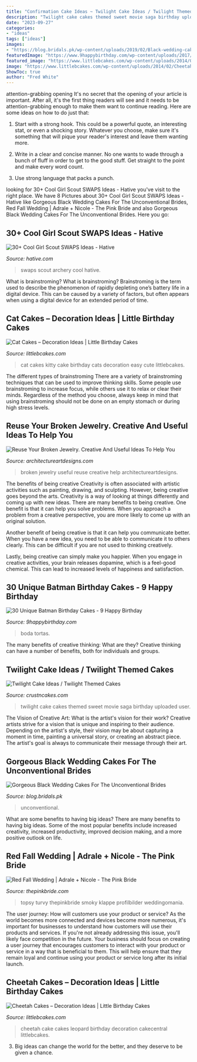 ```yaml
---
title: "Confirmation Cake Ideas ~ Twilight Cake Ideas / Twilight Themed Cakes"
description: "Twilight cake cakes themed sweet movie saga birthday uploaded user"
date: "2023-09-27"
categories:
- "ideas"
tags: ["ideas"]
images:
- "https://blog.bridals.pk/wp-content/uploads/2019/02/Black-wedding-cake-3-min.jpg"
featuredImage: "https://www.9happybirthday.com/wp-content/uploads/2017/08/Cute-batman-cakes.jpg"
featured_image: "https://www.littlebcakes.com/wp-content/uploads/2014/01/Kitty-Cat-Cakes-760x1024.jpg"
image: "https://www.littlebcakes.com/wp-content/uploads/2014/02/Cheetah-Cakes-Pictures.jpg"
ShowToc: true
author: "Fred White"
---
```



attention-grabbing opening
It's no secret that the opening of your article is important. After all, it's the first thing readers will see and it needs to be attention-grabbing enough to make them want to continue reading. Here are some ideas on how to do just that:
1. Start with a strong hook. This could be a powerful quote, an interesting stat, or even a shocking story. Whatever you choose, make sure it's something that will pique your reader's interest and leave them wanting more.

2. Write in a clear and concise manner. No one wants to wade through a bunch of fluff in order to get to the good stuff. Get straight to the point and make every word count.

3. Use strong language that packs a punch.

	

		
looking for 30+ Cool Girl Scout SWAPS Ideas - Hative you've visit to the right place. We have 8 Pictures about 30+ Cool Girl Scout SWAPS Ideas - Hative like Gorgeous Black Wedding Cakes For The Unconventional Brides, Red Fall Wedding | Adrale + Nicole - The Pink Bride and also Gorgeous Black Wedding Cakes For The Unconventional Brides. Here you go:
		
    
## 30+ Cool Girl Scout SWAPS Ideas - Hative

<img loading=lazy src="https://hative.com/wp-content/uploads/2014/03/girl-scout-swaps-ideas/7-archery-set-girl-scout-swaps.jpg" onerror="this.onerror=null;this.src='https://tse2.mm.bing.net/th?id=OIP.2liiZ2F1dJ8qdnWJQH0XkwHaJ4&amp;pid=15.1';" alt="30+ Cool Girl Scout SWAPS Ideas - Hative">

_Source: hative.com_

>swaps scout archery cool hative. 

	

What is brainstroming?
What is brainstroming? Brainstroming is the term used to describe the phenomenon of rapidly depleting one’s battery life in a digital device. This can be caused by a variety of factors, but often appears when using a digital device for an extended period of time.

    
## Cat Cakes – Decoration Ideas | Little Birthday Cakes

<img loading=lazy src="https://www.littlebcakes.com/wp-content/uploads/2014/01/Kitty-Cat-Cakes-760x1024.jpg" onerror="this.onerror=null;this.src='https://tse4.mm.bing.net/th?id=OIP.l4KHsdZxZ2VTkj9qHqOFnwHaJ-&amp;pid=15.1';" alt="Cat Cakes – Decoration Ideas | Little Birthday Cakes">

_Source: littlebcakes.com_

>cat cakes kitty cake birthday cats decoration easy cute littlebcakes. 

	

The different types of brainstroming
There are a variety of brainstroming techniques that can be used to improve thinking skills. Some people use brainstroming to increase focus, while others use it to relax or clear their minds. Regardless of the method you choose, always keep in mind that using brainstroming should not be done on an empty stomach or during high stress levels.

    
## Reuse Your Broken Jewelry. Creative And Useful Ideas To Help You

<img loading=lazy src="https://www.architectureartdesigns.com/wp-content/uploads/2013/04/ArchitectureArtDesigns-2343.jpg" onerror="this.onerror=null;this.src='https://tse4.mm.bing.net/th?id=OIP.RDQy7N8N_DVYfpQfxWOPewAAAA&amp;pid=15.1';" alt="Reuse Your Broken Jewelry. Creative And Useful Ideas To Help You">

_Source: architectureartdesigns.com_

>broken jewelry useful reuse creative help architectureartdesigns. 

	

The benefits of being creative
Creativity is often associated with artistic activities such as painting, drawing, and sculpting. However, being creative goes beyond the arts. Creativity is a way of looking at things differently and coming up with new ideas.
There are many benefits to being creative. One benefit is that it can help you solve problems. When you approach a problem from a creative perspective, you are more likely to come up with an original solution.

Another benefit of being creative is that it can help you communicate better. When you have a new idea, you need to be able to communicate it to others clearly. This can be difficult if you are not used to thinking creatively.

Lastly, being creative can simply make you happier. When you engage in creative activities, your brain releases dopamine, which is a feel-good chemical. This can lead to increased levels of happiness and satisfaction.

    
## 30 Unique Batman Birthday Cakes - 9 Happy Birthday

<img loading=lazy src="https://www.9happybirthday.com/wp-content/uploads/2017/08/Cute-batman-cakes.jpg" onerror="this.onerror=null;this.src='https://tse1.mm.bing.net/th?id=OIP.si0FrMp6jJfqv-sU29LSOgHaLL&amp;pid=15.1';" alt="30 Unique Batman Birthday Cakes - 9 Happy Birthday">

_Source: 9happybirthday.com_

>boda tortas. 

	

The many benefits of creative thinking: What are they?
Creative thinking can have a number of benefits, both for individuals and groups.

    
## Twilight Cake Ideas / Twilight Themed Cakes

<img loading=lazy src="http://www.crustncakes.com/blog/wp-content/uploads/2015/10/28813ed937463f0f5addd8d475c81594-686x1024.jpg" onerror="this.onerror=null;this.src='https://tse1.mm.bing.net/th?id=OIP.bDgU-Q0_-DP_iTaHVW9E0AHaLD&amp;pid=15.1';" alt="Twilight Cake Ideas / Twilight Themed Cakes">

_Source: crustncakes.com_

>twilight cake cakes themed sweet movie saga birthday uploaded user. 

	

The Vision of Creative Art: What is the artist's vision for their work?
Creative artists strive for a vision that is unique and inspiring to their audience. Depending on the artist's style, their vision may be about capturing a moment in time, painting a universal story, or creating an abstract piece. The artist's goal is always to communicate their message through their art.

    
## Gorgeous Black Wedding Cakes For The Unconventional Brides

<img loading=lazy src="https://blog.bridals.pk/wp-content/uploads/2019/02/Black-wedding-cake-3-min.jpg" onerror="this.onerror=null;this.src='https://tse2.mm.bing.net/th?id=OIP.2nCJkZjwa24MqxazWwYlbwHaLI&amp;pid=15.1';" alt="Gorgeous Black Wedding Cakes For The Unconventional Brides">

_Source: blog.bridals.pk_

>unconventional. 

	

What are some benefits to having big ideas?
There are many benefits to having big ideas. Some of the most popular benefits include increased creativity, increased productivity, improved decision making, and a more positive outlook on life.

    
## Red Fall Wedding | Adrale + Nicole - The Pink Bride

<img loading=lazy src="https://www.thepinkbride.com/wp-content/uploads/2015/12/smoky-mountain-wedding-rustic-fall-red-lily-barn-madison-j-photography-7.jpg" onerror="this.onerror=null;this.src='https://tse4.mm.bing.net/th?id=OIP.zUAz1DghOzZr1L79e1oZtgHaKp&amp;pid=15.1';" alt="Red Fall Wedding | Adrale + Nicole - The Pink Bride">

_Source: thepinkbride.com_

>topsy turvy thepinkbride smoky klappe profilbilder weddingomania. 

	

The user journey: How will customers use your product or service?
As the world becomes more connected and devices become more numerous, it's important for businesses to understand how customers will use their products and services. If you're not already addressing this issue, you'll likely face competition in the future.
Your business should focus on creating a user journey that encourages customers to interact with your product or service in a way that is beneficial to them. This will help ensure that they remain loyal and continue using your product or service long after its initial launch.

    
## Cheetah Cakes – Decoration Ideas | Little Birthday Cakes

<img loading=lazy src="https://www.littlebcakes.com/wp-content/uploads/2014/02/Cheetah-Cakes-Pictures.jpg" onerror="this.onerror=null;this.src='https://tse3.mm.bing.net/th?id=OIP.5NS714f2F-Ea1bpK9q1DSAHaJ4&amp;pid=15.1';" alt="Cheetah Cakes – Decoration Ideas | Little Birthday Cakes">

_Source: littlebcakes.com_

>cheetah cake cakes leopard birthday decoration cakecentral littlebcakes. 

	

3. Big ideas can change the world for the better, and they deserve to be given a chance.

